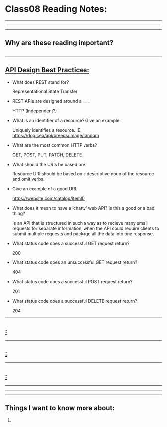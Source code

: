 # **Class08 Reading Notes:**
---
---
---
## Why are these reading important?

```
```

---

## [**API Design Best Practices:**](https://docs.microsoft.com/en-us/azure/architecture/best-practices/api-design)

* What does REST stand for?

    Representational State Transfer

* REST APIs are designed around a ___.
  
    HTTP (Independent?)

* What is an identifier of a resource? Give an example.
  
    Uniquely identifies a resource.
    IE: <https://dog.ceo/api/breeds/image/random>

* What are the most common HTTP verbs?
  
    GET, POST, PUT, PATCH, DELETE

* What should the URIs be based on?
  
    Resource URI should be based on a descriptive noun of the resource and omit verbs.

* Give an example of a good URI.
  
    <https://website.com/catalog/itemID>

* What does it mean to have a ‘chatty’ web API? Is this a good or a bad thing?

    Is an API that is structured in such a way as to recieve many small requests for separate information; when the API could require clients to submit multiple requests and package all the data into one response.

* What status code does a successful GET request return?

    200

* What status code does an unsuccessful GET request return?

    404

* What status code does a successful POST request return?

    201

* What status code does a successful DELETE request return?

  204

---

## [**:**]()

---

## [**:**]()

---

## [**:**]()

---
---
---
## **Things I want to know more about:**

1. 


